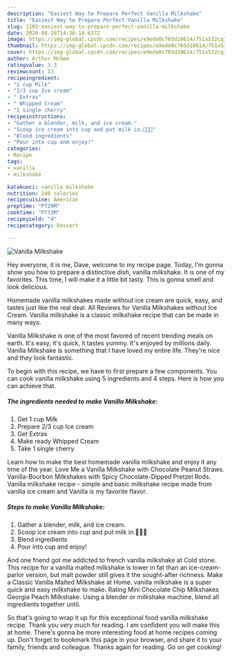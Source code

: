 ```yaml
---
description: "Easiest Way to Prepare Perfect Vanilla Milkshake"
title: "Easiest Way to Prepare Perfect Vanilla Milkshake"
slug: 1103-easiest-way-to-prepare-perfect-vanilla-milkshake
date: 2020-08-16T14:36:14.637Z
image: https://img-global.cpcdn.com/recipes/e9ede0c765d10614/751x532cq70/vanilla-milkshake-recipe-main-photo.jpg
thumbnail: https://img-global.cpcdn.com/recipes/e9ede0c765d10614/751x532cq70/vanilla-milkshake-recipe-main-photo.jpg
cover: https://img-global.cpcdn.com/recipes/e9ede0c765d10614/751x532cq70/vanilla-milkshake-recipe-main-photo.jpg
author: Arthur McGee
ratingvalue: 3.3
reviewcount: 13
recipeingredient:
- "1 cup Milk"
- "2/3 cup Ice cream"
- " Extras"
- " Whipped Cream"
- "1 single cherry"
recipeinstructions:
- "Gather a blender, milk, and ice cream."
- "Scoop ice cream into cup and put milk in.🥛🍨🍦"
- "Blend ingredients"
- "Pour into cup and enjoy!"
categories:
- Recipe
tags:
- vanilla
- milkshake

katakunci: vanilla milkshake 
nutrition: 240 calories
recipecuisine: American
preptime: "PT29M"
cooktime: "PT33M"
recipeyield: "4"
recipecategory: Dessert

---
```



![Vanilla Milkshake](https://img-global.cpcdn.com/recipes/e9ede0c765d10614/751x532cq70/vanilla-milkshake-recipe-main-photo.jpg)

Hey everyone, it is me, Dave, welcome to my recipe page. Today, I'm gonna show you how to prepare a distinctive dish, vanilla milkshake. It is one of my favorites. This time, I will make it a little bit tasty. This is gonna smell and look delicious.

Homemade vanilla milkshakes made without ice cream are quick, easy, and tastes just like the real deal. All Reviews for Vanilla Milkshakes without Ice Cream. Vanilla milkshake is a classic milkshake recipe that can be made in many ways.

Vanilla Milkshake is one of the most favored of recent trending meals on earth. It's easy, it's quick, it tastes yummy. It's enjoyed by millions daily. Vanilla Milkshake is something that I have loved my entire life. They're nice and they look fantastic.


To begin with this recipe, we have to first prepare a few components. You can cook vanilla milkshake using 5 ingredients and 4 steps. Here is how you can achieve that.

<!--inarticleads1-->

##### The ingredients needed to make Vanilla Milkshake:

1. Get 1 cup Milk
1. Prepare 2/3 cup Ice cream
1. Get  Extras
1. Make ready  Whipped Cream
1. Take 1 single cherry


Learn how to make the best homemade vanilla milkshake and enjoy it any time of the year. Love Me a Vanilla Milkshake with Chocolate Peanut Straws. Vanilla-Bourbon Milkshakes with Spicy Chocolate-Dipped Pretzel Rods. Vanilla milkshake recipe - simple and basic milkshake recipe made from vanilla ice cream and Vanilla is my favorite flavor. 

<!--inarticleads2-->

##### Steps to make Vanilla Milkshake:

1. Gather a blender, milk, and ice cream.
1. Scoop ice cream into cup and put milk in.🥛🍨🍦
1. Blend ingredients
1. Pour into cup and enjoy!


And one friend got me addicted to french vanilla milkshake at Cold stone. This recipe for a vanilla malted milkshake is lower in fat than an ice-cream-parlor version, but malt powder still gives it the sought-after richness. Make a Classic Vanilla Malted Milkshake at Home. vanilla milkshake is a super quick and easy milkshake to make. Rating Mini Chocolate Chip Milkshakes Georgia Peach Milkshake. Using a blender or milkshake machine, blend all ingredients together until. 

So that's going to wrap it up for this exceptional food vanilla milkshake recipe. Thank you very much for reading. I am confident you will make this at home. There's gonna be more interesting food at home recipes coming up. Don't forget to bookmark this page in your browser, and share it to your family, friends and colleague. Thanks again for reading. Go on get cooking!
